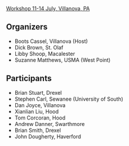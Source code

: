[Workshop 11-14 July, Villanova, PA](http://serc.carleton.edu/csinparallel/workshops/DelawareValley16/index.html)

## Organizers
 
 * Boots Cassel, Villanova (Host)
 * Dick Brown, St. Olaf
 * Libby Shoop, Macalester
 * Suzanne Matthews, USMA (West Point)
 

## Participants
 
 * Brian Stuart, Drexel
 * Stephen Carl, Sewanee (University of South)
 * Dan Joyce, Villanova
 * Xianlian Liu, Hood
 * Tom Corcoran, Hood
 * Andrew Danner, Swarthmore
 * Brian Smith, Drexel
 * John Dougherty, Haverford

